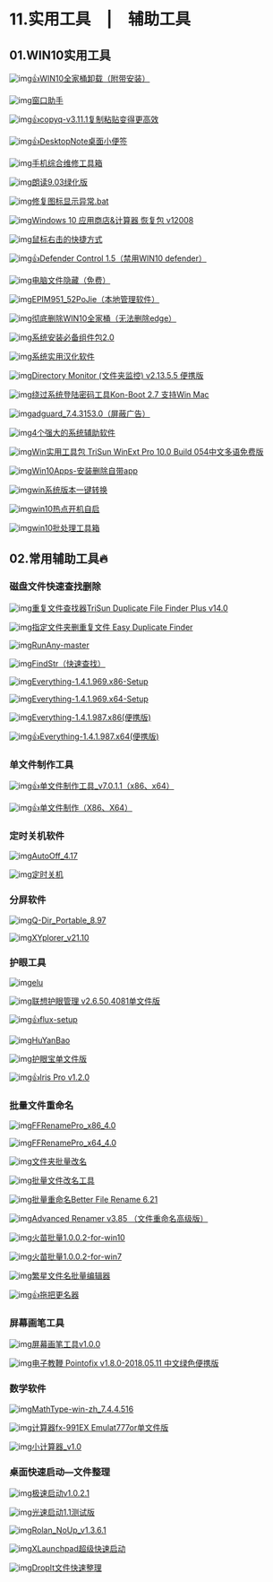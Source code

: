 # 11.实用工具　|　辅助工具

## 01.WIN10实用工具

![img](http://zy.ysepan.com/f_zy/tp/wjlx/url.gif)[👍WIN10全家桶卸载（附带安装）](https://cloud.189.cn/t/U3uiueNruYRz)

![img](http://zy.ysepan.com/f_zy/tp/wjlx/url.gif)[窗口助手](https://cloud.189.cn/t/RZFvMf7rq2Mj)

![img](http://zy.ysepan.com/f_zy/tp/wjlx/url.gif)[👍copyq-v3.11.1复制粘贴变得更高效](https://cloud.189.cn/t/i2yAJbZFJZNb)

![img](http://zy.ysepan.com/f_zy/tp/wjlx/url.gif)[👍DesktopNote桌面小便签](https://cloud.189.cn/t/EB3aA3UV3aAn)

![img](http://zy.ysepan.com/f_zy/tp/wjlx/url.gif)[手机综合维修工具箱](https://cloud.189.cn/t/IVJzQvM77jE3)

![img](http://zy.ysepan.com/f_zy/tp/wjlx/url.gif)[朗读9.03绿化版](https://cloud.189.cn/t/fYnABzqEjIVz)

![img](http://zy.ysepan.com/f_zy/tp/wjlx/url.gif)[修复图标显示异常.bat](https://cloud.189.cn/t/aINfQrbAFbMf)

![img](http://zy.ysepan.com/f_zy/tp/wjlx/url.gif)[Windows 10 应用商店&计算器 恢复包 v12008](https://cloud.189.cn/t/AzURviV7va2i)

![img](http://zy.ysepan.com/f_zy/tp/wjlx/url.gif)[鼠标右击的快捷方式](https://cloud.189.cn/t/UVfeYzYNBz63)

![img](http://zy.ysepan.com/f_zy/tp/wjlx/url.gif)[👍Defender Control 1.5（禁用WIN10 defender）](https://cloud.189.cn/t/VzuIn2QfEbA3)

![img](http://zy.ysepan.com/f_zy/tp/wjlx/url.gif)[电脑文件隐藏（免费）](https://cloud.189.cn/t/yIvuYr3Yby2u)

![img](http://zy.ysepan.com/f_zy/tp/wjlx/url.gif)[EPIM951_52PoJie（本地管理软件）](https://cloud.189.cn/t/ANN36bnIJJBb)

![img](http://zy.ysepan.com/f_zy/tp/wjlx/url.gif)[彻底删除WIN10全家桶（无法删除edge）](https://cloud.189.cn/t/I7Vnu2eMRZJ3)

![img](http://zy.ysepan.com/f_zy/tp/wjlx/url.gif)[系统安装必备组件包2.0](https://cloud.189.cn/t/22A7raeyIvIz)

![img](http://zy.ysepan.com/f_zy/tp/wjlx/url.gif)[系统实用汉化软件](https://cloud.189.cn/t/rqiqyaJr6jAn)

![img](http://zy.ysepan.com/f_zy/tp/wjlx/url.gif)[Directory Monitor (文件夹监控) v2.13.5.5 便携版](https://cloud.189.cn/t/NryQ7fueMJve)

![img](http://zy.ysepan.com/f_zy/tp/wjlx/url.gif)[绕过系统登陆密码工具Kon-Boot 2.7 支持Win Mac](https://cloud.189.cn/t/IneuY3j2Ar2m)

![img](http://zy.ysepan.com/f_zy/tp/wjlx/url.gif)[adguard_7.4.3153.0（屏蔽广告）](https://cloud.189.cn/t/NfiYNbr2eERz)

![img](http://zy.ysepan.com/f_zy/tp/wjlx/url.gif)[4个强大的系统辅助软件](https://cloud.189.cn/t/yEr6NbfMRRvm)

![img](http://zy.ysepan.com/f_zy/tp/wjlx/url.gif)[Win实用工具包 TriSun WinExt Pro 10.0 Build 054中文多语免费版](https://cloud.189.cn/t/bq6vyeuEnIBz)

![img](http://zy.ysepan.com/f_zy/tp/wjlx/url.gif)[Win10Apps-安装删除自带app](https://cloud.189.cn/t/Y3ymiqN3yyum)

![img](http://zy.ysepan.com/f_zy/tp/wjlx/url.gif)[win系统版本一键转换](https://cloud.189.cn/t/fqaemqriqa2e)

![img](http://zy.ysepan.com/f_zy/tp/wjlx/url.gif)[win10热点开机自启](https://cloud.189.cn/t/6f2ammeEJbQb)

![img](http://zy.ysepan.com/f_zy/tp/wjlx/url.gif)[win10批处理工具箱](https://cloud.189.cn/t/YJvEJbI773Qz)

## 02.常用辅助工具🔥

### 磁盘文件快速查找删除

![img](http://zy.ysepan.com/f_zy/tp/wjlx/url.gif)[重复文件查找器TriSun Duplicate File Finder Plus v14.0](https://cloud.189.cn/t/2EFBrmAzuiem)

![img](http://zy.ysepan.com/f_zy/tp/wjlx/url.gif)[指定文件夹删重复文件 Easy Duplicate Finder](https://cloud.189.cn/t/zeUBzqyUJJbq)

![img](http://zy.ysepan.com/f_zy/tp/wjlx/url.gif)[RunAny-master](https://cloud.189.cn/t/JJrUvqEfaIVn)

![img](http://zy.ysepan.com/f_zy/tp/wjlx/url.gif)[FindStr（快速查找）](https://cloud.189.cn/t/eiAZza2quERv)

![img](http://zy.ysepan.com/f_zy/tp/wjlx/url.gif)[Everything-1.4.1.969.x86-Setup](https://cloud.189.cn/t/BzmiYzVbUVrq)

![img](http://zy.ysepan.com/f_zy/tp/wjlx/url.gif)[Everything-1.4.1.969.x64-Setup](https://cloud.189.cn/t/eeuaInBZRNbq)

![img](http://zy.ysepan.com/f_zy/tp/wjlx/url.gif)[Everything-1.4.1.987.x86(便携版)](https://cloud.189.cn/t/QRZFNrnEj6Jj)

![img](http://zy.ysepan.com/f_zy/tp/wjlx/url.gif)[👍Everything-1.4.1.987.x64(便携版)](https://cloud.189.cn/t/eUbIjqMBBfM3)

### 单文件制作工具

![img](http://zy.ysepan.com/f_zy/tp/wjlx/url.gif)[👍单文件制作工具_v7.0.1.1（x86、x64）](https://cloud.189.cn/t/jYjU3yzM7nm2)

![img](http://zy.ysepan.com/f_zy/tp/wjlx/url.gif)[👍单文件制作（X86、X64）](https://gmengshuai.lanzoux.com/iUgKtlxb76d)

### 定时关机软件

![img](http://zy.ysepan.com/f_zy/tp/wjlx/url.gif)[AutoOff_4.17](https://cloud.189.cn/t/eUbIjqMBBfM3)

![img](http://zy.ysepan.com/f_zy/tp/wjlx/url.gif)[定时关机](https://cloud.189.cn/t/aE7zy2FfamM3)

### 分屏软件

![img](http://zy.ysepan.com/f_zy/tp/wjlx/url.gif)[Q-Dir_Portable_8.97](https://cloud.189.cn/t/QF7NFfZVnyi2)

![img](http://zy.ysepan.com/f_zy/tp/wjlx/url.gif)[XYplorer_v21.10](https://cloud.189.cn/t/iy2yUr2M36by)

### 护眼工具

![img](http://zy.ysepan.com/f_zy/tp/wjlx/url.gif)[elu](https://cloud.189.cn/t/2aY3ayZ7JNre)

![img](http://zy.ysepan.com/f_zy/tp/wjlx/url.gif)[联想护眼管理 v2.6.50.4081单文件版](https://cloud.189.cn/t/7ZFnArAJ3euy)

![img](http://zy.ysepan.com/f_zy/tp/wjlx/url.gif)[👍flux-setup](https://cloud.189.cn/t/iiUzyuy63iya)

![img](http://zy.ysepan.com/f_zy/tp/wjlx/url.gif)[HuYanBao](https://cloud.189.cn/t/AJZFfeUv2UBb)

![img](http://zy.ysepan.com/f_zy/tp/wjlx/url.gif)[护眼宝单文件版](https://cloud.189.cn/t/J3ie22VJvANz)

![img](http://zy.ysepan.com/f_zy/tp/wjlx/url.gif)[👍Iris Pro v1.2.0](https://cloud.189.cn/t/uyeQ7nNbueMn)

### 批量文件重命名

![img](http://zy.ysepan.com/f_zy/tp/wjlx/url.gif)[FFRenamePro_x86_4.0](https://cloud.189.cn/t/qENZJn7vmY73)

![img](http://zy.ysepan.com/f_zy/tp/wjlx/url.gif)[FFRenamePro_x64_4.0](https://cloud.189.cn/t/FNBzymQbUjym)

![img](http://zy.ysepan.com/f_zy/tp/wjlx/url.gif)[文件夹批量改名](https://cloud.189.cn/t/ZNnY3a6VbuQn)

![img](http://zy.ysepan.com/f_zy/tp/wjlx/url.gif)[批量文件改名工具](https://cloud.189.cn/t/umYFNnB7fE7n)

![img](http://zy.ysepan.com/f_zy/tp/wjlx/url.gif)[批量重命名Better File Rename 6.21](https://cloud.189.cn/t/rmeyeyimaU3m)

![img](http://zy.ysepan.com/f_zy/tp/wjlx/url.gif)[Advanced Renamer v3.85 （文件重命名高级版）](https://cloud.189.cn/t/VjIRfuNna6f2)

![img](http://zy.ysepan.com/f_zy/tp/wjlx/url.gif)[火苗批量1.0.0.2-for-win10](https://cloud.189.cn/t/iUVziybU3Iny)

![img](http://zy.ysepan.com/f_zy/tp/wjlx/url.gif)[火苗批量1.0.0.2-for-win7](https://cloud.189.cn/t/2UnURrJZ7VRj)

![img](http://zy.ysepan.com/f_zy/tp/wjlx/url.gif)[繁星文件名批量编辑器](https://cloud.189.cn/t/2yau6nQjmiIz)

![img](http://zy.ysepan.com/f_zy/tp/wjlx/url.gif)[👍拖把更名器](https://cloud.189.cn/t/jERZNz3qIrmm)

### 屏幕画笔工具

![img](http://zy.ysepan.com/f_zy/tp/wjlx/url.gif)[屏幕画笔工具v1.0.0](https://cloud.189.cn/t/BzUFNrVNb2yi)

![img](http://zy.ysepan.com/f_zy/tp/wjlx/url.gif)[电子教鞭 Pointofix v1.8.0-2018.05.11 中文绿色便携版](https://cloud.189.cn/t/yeYzayiMBjYf)

### 数学软件

![img](http://zy.ysepan.com/f_zy/tp/wjlx/url.gif)[MathType-win-zh_7.4.4.516](https://cloud.189.cn/t/ZfQBVrb63yqi)

![img](http://zy.ysepan.com/f_zy/tp/wjlx/url.gif)[计算器fx-991EX Emulat777or单文件版](https://cloud.189.cn/t/fuqQzuzEBr2a)

![img](http://zy.ysepan.com/f_zy/tp/wjlx/url.gif)[小计算器_v1.0](https://cloud.189.cn/t/3aUJfmyU7V7b)

### 桌面快速启动—文件整理

![img](http://zy.ysepan.com/f_zy/tp/wjlx/url.gif)[极速启动v1.0.2.1](https://cloud.189.cn/t/ZnEnEfy2aMbe)

![img](http://zy.ysepan.com/f_zy/tp/wjlx/url.gif)[光速启动1.1测试版](https://cloud.189.cn/t/m6bQFz3mUbYf)

![img](http://zy.ysepan.com/f_zy/tp/wjlx/url.gif)[Rolan_NoUp_v1.3.6.1](https://cloud.189.cn/t/YB3qYzneMrim)

![img](http://zy.ysepan.com/f_zy/tp/wjlx/url.gif)[XLaunchpad超级快速启动](https://cloud.189.cn/t/YbAbAbfEBJBn)

![img](http://zy.ysepan.com/f_zy/tp/wjlx/url.gif)[DropIt文件快速整理](https://cloud.189.cn/t/NZRBVniaaMB3)

